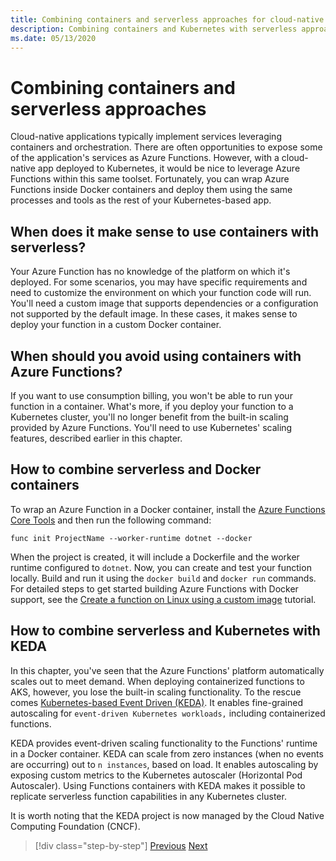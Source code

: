 ```yaml
---
title: Combining containers and serverless approaches for cloud-native services
description: Combining containers and Kubernetes with serverless approaches
ms.date: 05/13/2020
---
```


# Combining containers and serverless approaches

Cloud-native applications typically implement services leveraging containers and orchestration. There are often opportunities to expose some of the application's services as Azure Functions. However, with a cloud-native app deployed to Kubernetes, it would be nice to leverage Azure Functions within this same toolset. Fortunately, you can wrap Azure Functions inside Docker containers and deploy them using the same processes and tools as the rest of your Kubernetes-based app.

## When does it make sense to use containers with serverless?

Your Azure Function has no knowledge of the platform on which it's deployed. For some scenarios, you may have specific requirements and need to customize the environment on which your function code will run. You'll need a custom image that supports dependencies or a configuration not supported by the default image. In these cases, it makes sense to deploy your function in a custom Docker container.

## When should you avoid using containers with Azure Functions?

If you want to use consumption billing, you won't be able to run your function in a container. What's more, if you deploy your function to a Kubernetes cluster, you'll no longer benefit from the built-in scaling provided by Azure Functions. You'll need to use Kubernetes' scaling features, described earlier in this chapter.

## How to combine serverless and Docker containers

To wrap an Azure Function in a Docker container, install the [Azure Functions Core Tools](https://github.com/Azure/azure-functions-core-tools) and then run the following command:

```console
func init ProjectName --worker-runtime dotnet --docker
```

When the project is created, it will include a Dockerfile and the worker runtime configured to `dotnet`. Now, you can create and test your function locally. Build and run it using the  `docker build` and `docker run` commands. For detailed steps to get started building Azure Functions with Docker support, see the [Create a function on Linux using a custom image](/azure/azure-functions/functions-create-function-linux-custom-image) tutorial.

## How to combine serverless and Kubernetes with KEDA

In this chapter, you've seen that the Azure Functions' platform automatically scales out to meet demand. When deploying containerized functions to AKS, however, you lose the built-in scaling functionality. To the rescue comes [Kubernetes-based Event Driven (KEDA)](/azure/azure-functions/functions-kubernetes-keda). It enables fine-grained autoscaling for `event-driven Kubernetes workloads,` including containerized functions.

KEDA provides event-driven scaling functionality to the Functions' runtime in a Docker container. KEDA can scale from zero instances (when no events are occurring) out to `n instances`, based on load. It enables autoscaling by exposing custom metrics to the Kubernetes autoscaler (Horizontal Pod Autoscaler). Using Functions containers with KEDA makes it possible to replicate serverless function capabilities in any Kubernetes cluster.

It is worth noting that the KEDA project is now managed by the Cloud Native Computing Foundation (CNCF).

>[!div class="step-by-step"]
>[Previous](leverage-serverless-functions.md)
>[Next](deploy-containers-azure.md)
